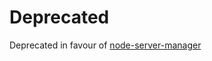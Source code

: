 # Deprecated
Deprecated in favour of [node-server-manager](https://github.com/hi-ashleyj/node-server-manager)
